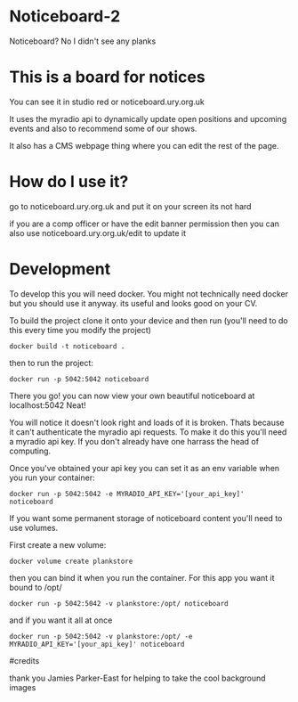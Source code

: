 # Noticeboard-2

Noticeboard? No I didn't see any planks

# This is a board for notices

You can see it in studio red or noticeboard.ury.org.uk

It uses the myradio api to dynamically update open positions and upcoming events and also to recommend some of our shows.

It also has a CMS webpage thing where you can edit the rest of the page.

# How do I use it?

go to noticeboard.ury.org.uk and put it on your screen its not hard

if you are a comp officer or have the edit banner permission then you can also use noticeboard.ury.org.uk/edit to update it

# Development

To develop this you will need docker. You might not technically need docker but you should use it anyway. its useful and looks good on your CV.

To build the project clone it onto your device and then run (you'll need to do this every time you modify the project)

```
docker build -t noticeboard .
```

then to run the project:

```
docker run -p 5042:5042 noticeboard
```

There you go! you can now view your own beautiful noticeboard at localhost:5042
Neat!

You will notice it doesn't look right and loads of it is broken. Thats because it can't authenticate the myradio api requests.
To make it do this you'll need a myradio api key. If you don't already have one harrass the head of computing.

Once you've obtained your api key you can set it as an env variable when you run your container:

```
docker run -p 5042:5042 -e MYRADIO_API_KEY='[your_api_key]' noticeboard
```

If you want some permanent storage of noticeboard content you'll need to use volumes.

First create a new volume:

```
docker volume create plankstore
```

then you can bind it when you run the container. For this app you want it bound to /opt/

```
docker run -p 5042:5042 -v plankstore:/opt/ noticeboard
```

and if you want it all at once

```
docker run -p 5042:5042 -v plankstore:/opt/ -e MYRADIO_API_KEY='[your_api_key]' noticeboard
```

#credits

thank you Jamies Parker-East for helping to take the cool background images
